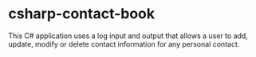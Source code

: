 # csharp-contact-book

This C# application uses a log input and output that allows a user to add, update, modify or delete contact information for any personal contact.
